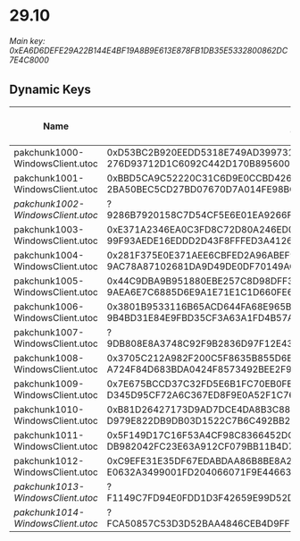 # 29.10

###### *Main key: 0xEA6D6DEFE29A22B144E4BF19A8B9E613E878FB1DB35E5332800862DC7E4C8000*

## Dynamic Keys

| Name                              | Key</br>GUID                                                                                            | High Res Textures |
|-----------------------------------|---------------------------------------------------------------------------------------------------------|-------------------|
| pakchunk1000-WindowsClient.utoc   | 0xD53BC2B920EEDD5318E749AD39973141B37902E1CE13DBFEA26A00CF8A7B869C</br>276D93712D1C6092C442D170B8956002 | ❌                 |
| pakchunk1001-WindowsClient.utoc   | 0xBBD5CA9C52220C31C6D9E0CCBD426819494EFBD640115486CA1D15EF56E30B08</br>2BA50BEC5CD27BD07670D7A014FE98BC | ❌                 |
| *pakchunk1002-WindowsClient.utoc*   | ?</br>9286B7920158C7D54CF5E6E01EA9266F | ✔️                 |
| pakchunk1003-WindowsClient.utoc   | 0xE371A2346EA0C3FD8C72D80A246ED0900E761351C100671DC4863D7FEECE1997</br>99F93AEDE16EDDD2D43F8FFFED3A4126 | ❌                 |
| pakchunk1004-WindowsClient.utoc   | 0x281F375E0E371AEE6CBFED2A96ABEF99FC92C9C02B2A002EE6E18798CBB7754B</br>9AC78A87102681DA9D49DE0DF70149AC | ❌                 |
| pakchunk1005-WindowsClient.utoc   | 0x44C9DBA9B951880EBE257C8D98DFF3D72A8C6DD28290B9EEA4CBEC9B5729A127</br>9AEA6E7C6885D6E9A1E71E1C1D660FE6 | ✔️                 |
| pakchunk1006-WindowsClient.utoc   | 0x3801B9533116B65ACD644FA68E965B1C5B45B3AD4E748AE0B1D7A24186D466C3</br>9B4BD31E84E9FBD35CF3A63A1FD4B57A | ✔️                 |
| pakchunk1007-WindowsClient.utoc   | ?</br>9DB808E8A3748C92F9B2836D97F12E43 | ✔️                 |
| pakchunk1008-WindowsClient.utoc   | 0x3705C212A982F200C5F8635B855D6BBD56CD91E16D39F8F3047BE0D43D9425F5</br>A724F84D683BDA0424F8573492BEE2F9 | ✔️                 |
| pakchunk1009-WindowsClient.utoc   | 0x7E675BCCD37C32FD5E6B1FC70EB0FE9E3B78A402D656BB625306C58264F43735</br>D345D95CF72A6C367ED8F9E0A52F1C76 | ❌                 |
| pakchunk1010-WindowsClient.utoc   | 0xB81D26427173D9AD7DCE4DA8B3C8888B2CF8B50B973EF76B7DC2CA6885E297C4</br>D979E822DB9DB03D1522C7B6C492BB2F | ❌                 |
| pakchunk1011-WindowsClient.utoc   | 0x5F149D17C16F53A4CF98C8366452DCC4F5C5CA89B7B3921C0E9485CFCADC75F4</br>DB982042FC23E63A912CF079BB11B4D7 | ❌                 |
| pakchunk1012-WindowsClient.utoc   | 0xC9EFE31E35DF67EDABDAA86B8BE8A2CB70411E8479F5A4357297B1A3D7615925</br>E0632A3499001FD204066071F9E44663 | ❌   
| *pakchunk1013-WindowsClient.utoc*   | ?</br>F1149C7FD94E0FDD1D3F42659E99D52D | ❌   
| *pakchunk1014-WindowsClient.utoc*   | ?</br>FCA50857C53D3D52BAA4846CEB4D9FF5 | ❌   